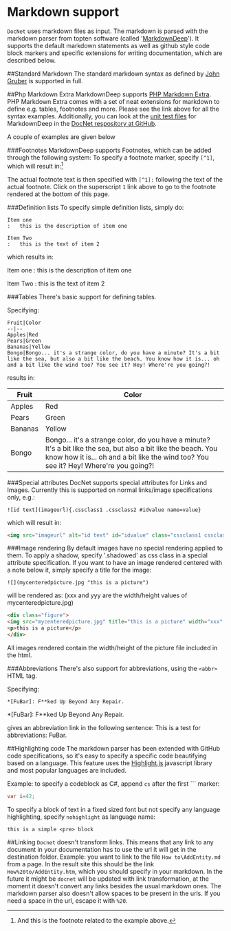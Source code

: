 Markdown support
================

`DocNet` uses markdown files as input. The markdown is parsed with the markdown parser from topten software (called '[MarkdownDeep](http://www.toptensoftware.com/markdowndeep/)'). It supports the default markdown statements as well as github style code block markers and specific extensions for writing documentation, which are described below.

##Standard Markdown
The standard markdown syntax as defined by [John Gruber](https://daringfireball.net/projects/markdown/) is supported in full. 

##Php Markdown Extra
MarkdownDeep supports [PHP Markdown Extra](https://michelf.ca/projects/php-markdown/extra/). PHP Markdown Extra comes with a set of neat extensions for markdown to define e.g. tables, footnotes and more. Please see the link above for all the syntax examples. Additionally, you can look at the [unit test files](https://github.com/FransBouma/DocNet/tree/master/src/MarkdownDeepTests/testfiles/extramode) for MarkdownDeep in the [DocNet respository at GitHub](https://github.com/FransBouma/DocNet).  

A couple of examples are given below

###Footnotes
MarkdownDeep supports Footnotes, which can be added through the following system: To specify a footnote marker, specify `[^1]`, which will result in:[^1]

The actual footnote text is then specified with `[^1]:` following the text of the actual footnote. Click on the superscript `1` link above to go to the footnote rendered at the bottom of this page. 

[^1]: And this is the footnote related to the example above.

###Definition lists
To specify simple definition lists, simply do:

```
Item one
:   this is the description of item one

Item Two
:   this is the text of item 2
```

which results in: 

Item one
:   this is the description of item one

Item Two
:   this is the text of item 2

###Tables
There's basic support for defining tables. 

Specifying: 
```
Fruit|Color
--|--
Apples|Red
Pears|Green
Bananas|Yellow
Bongo|Bongo... it's a strange color, do you have a minute? It's a bit like the sea, but also a bit like the beach. You know how it is... oh and a bit like the wind too? You see it? Hey! Where're you going?! 
```

results in:

Fruit|Color
--|--
Apples|Red
Pears|Green
Bananas|Yellow
Bongo|Bongo... it's a strange color, do you have a minute? It's a bit like the sea, but also a bit like the beach. You know how it is... oh and a bit like the wind too? You see it? Hey! Where're you going?!

###Special attributes
DocNet supports special attributes for Links and Images. Currently this is supported on normal links/image specifications only, e.g.:
```
![id text](imageurl){.cssclass1 .cssclass2 #idvalue name=value}
```
which will result in:
```html
<img src="imageurl" alt="id text" id="idvalue" class="cssclass1 cssclass2" name="value" />
```

###Image rendering
By default images have no special rendering applied to them. To apply a shadow, specify '.shadowed' as css class in a special attribute specification. 
If you want to have an image rendered centered with a note below it, simply specify a title for the image: 

```
![](mycenteredpicture.jpg "this is a picture")
```

will be rendered as: (xxx and yyy are the width/height values of mycenteredpicture.jpg)
```html
<div class="figure">
<img src="mycenteredpicture.jpg" title="this is a picture" width="xxx" height="yyy"/>
<p>this is a picture</p>
</div>
```

All images rendered contain the width/height of the picture file included in the html.

###Abbreviations
There's also support for abbreviations, using the `<abbr>` HTML tag. 

Specifying:
```
*[FuBar]: F**ked Up Beyond Any Repair.
```
*[FuBar]: F**ked Up Beyond Any Repair.

gives an abbreviation link in the following sentence: This is a test for abbreviations: FuBar.

##Highlighting code
The markdown parser has been extended with GitHub code specifications, so it's easy to specify a specific code beautifying based on a language. This feature uses the [Highlight.js](https://highlightjs.org/) javascript library and most popular languages are included. 

Example: to specify a codeblock as C#, append `cs` after the first ``` marker:

```cs
var i=42;
```

To specify a block of text in a fixed sized font but not specify any language highlighting, specify `nohighlight` as language name:

```nohighlight
this is a simple <pre> block
```

##Linking
`Docnet` doesn't transform links. This means that any link to any document in your documentation has to use the url it will get in the destination folder. Example: you want to link to the file `How to\AddEntity.md` from a page. In the result site this should be the link `How%20to/AddEntity.htm`, which you should specify in your markdown. In the future it might be `docnet` will be updated with link transformation, at the moment it doesn't convert any links besides the usual markdown ones. The markdown parser also doesn't allow spaces to be present in the urls. If you need a space in the url, escape it with `%20`. 


